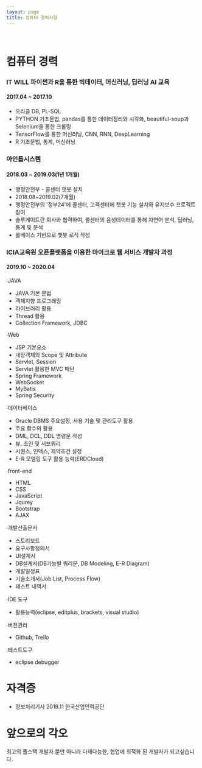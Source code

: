 ```yaml
---
layout: page
title: 컴퓨터 경력사항
---
```


<br/>


# 컴퓨터 경력

### IT WILL 파이썬과 R을 통한 빅데이터, 머신러닝, 딥러닝 AI 교육
#### 2017.04 ~ 2017.10

* 오라클 DB, PL-SQL
* PYTHON 기초문법, pandas를 통한 데이터정리와 시각화, beautiful-soup과 Selenium을 통한 크롤링
* TensorFlow를 통한 머신러닝, CNN, RNN, DeepLearning
* R 기초문법, 통계, 머신러닝

### 아인톱시스템
#### 2018.03 ~ 2019.03(1년 1개월)

* 행정안전부 - 콜센터 챗봇 설치 
* 2018.08~2019.02(7개월) 
* 행정안전부의 '정부24'에 콜센터, 고객센터에 챗봇 기능 설치와 유지보수 프로젝트 참여
* 솔루게이트란 회사와 협력하여, 콜센터의 음성데이터를 통해 자연어 분석, 딥러닝, 통계 및 분석
* 롤베이스 기반으로 챗봇 로직 작성 


### ICIA교육원 오픈플랫폼을 이용한 마이크로 웹 서비스 개발자 과정
#### 2019.10 ~ 2020.04 

∙JAVA 
- JAVA 기본 문법
- 객체지향 프로그래밍
- 라이브러리 활용
- Thread 활용
- Collection Framework, JDBC

∙Web 
- JSP 기본요소
- 내장객체의 Scope 및 Attribute
- Servlet, Session
- Servlet 활용한 MVC 패턴
- Spring Framework
- WebSocket
- MyBatis
- Spring Security

∙데이터베이스 
- Oracle DBMS 주요설정, 사용 기술 및 관리도구 활용
- 주요 함수의 활용
- DML, DCL, DDL 명령문 작성
- 뷰, 조인 및 서브쿼리
- 시퀀스, 인덱스, 제약조건 설정
- E-R 모델링 도구 활용 능력(ERDCloud)

∙front-end 
- HTML
- CSS
- JavaScript
- Jqurey
- Bootstrap
- AJAX

∙개발산출문서 
- 스토리보드
- 요구사항정의서
- UI설계서
- DB설계서(DB기능별 쿼리문, DB Modeling, E-R Diagram)
- 개발일정표
- 기술소개서(Job List, Process Flow)
- 테스트 내역서

∙IDE 도구 
- 활용능력(eclipse, editplus, brackets, visual studio)

∙버전관리 
- Github, Trello

∙테스트도구 
- eclipse debugger




# 자격증

* 정보처리기사 2018.11  한국산업인력공단


# 앞으로의 각오
최고의 풀스택 개발자 뿐만 아니라 다재다능한, 협업에 최적화 된 개발자가 되고싶습니다.

